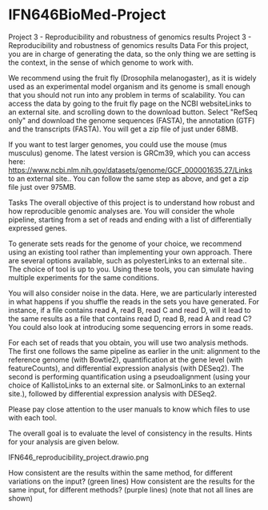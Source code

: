 # IFN646BioMed-Project
Project 3 - Reproducibility and robustness of genomics results
Project 3 - Reproducibility and robustness of genomics results
Data
For this project, you are in charge of generating the data, so the only thing we are setting is the context, in the sense of which genome to work with.

We recommend using the fruit fly (Drosophila melanogaster), as it is widely used as an experimental model organism and its genome is small enough that you should not run into any problem in terms of scalability. You can access the data by going to the fruit fly page on the NCBI websiteLinks to an external site. and scrolling down to the download button. Select "RefSeq only" and download the genome sequences (FASTA), the annotation (GTF) and the transcripts (FASTA). You will get a zip file of just under 68MB.

If you want to test larger genomes, you could use the mouse (mus musculus) genome. The latest version is GRCm39, which you can access here: https://www.ncbi.nlm.nih.gov/datasets/genome/GCF_000001635.27/Links to an external site.. You can follow the same step as above, and get a zip file just over 975MB.

Tasks
The overall objective of this project is to understand how robust and how reproducible genomic analyses are. You will consider the whole pipeline, starting from a set of reads and ending with a list of differentially expressed genes.

To generate sets reads for the genome of your choice, we recommend using an existing tool rather than implementing your own approach. There are several options available, such as polyesterLinks to an external site.. The choice of tool is up to you. Using these tools, you can simulate having multiple experiments for the same conditions. 

You will also consider noise in the data. Here, we are particularly interested in what happens if you shuffle the reads in the sets you have generated. For instance, if a file contains read A, read B, read C and read D, will it lead to the same results as a file that contains read D, read B, read A and read C? You could also look at introducing some sequencing errors in some reads.

For each set of reads that you obtain, you will use two analysis methods. The first one follows the same pipeline as earlier in the unit: alignment to the reference genome (with Bowtie2), quantification at the gene level (with featureCounts), and differential expression analysis (with DESeq2). The second is performing quantification using a pseudoalignment (using your choice of KallistoLinks to an external site. or SalmonLinks to an external site.), followed by differential expression analysis with DESeq2.

Please pay close attention to the user manuals to know which files to use with each tool.

The overall goal is to evaluate the level of consistency in the results. Hints for your analysis are given below.

IFN646_reproducibility_project.drawio.png

How consistent are the results within the same method, for different variations on the input? (green lines)
How consistent are the results for the same input, for different methods? (purple lines)
(note that not all lines are shown)
